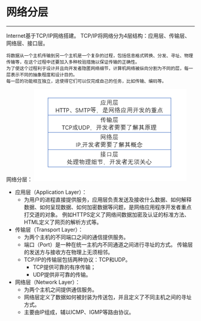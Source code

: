 # 网络分层
---
Internet基于TCP/IP网络搭建。
TCP/IP将网络分为4层结构：应用层、传输层、网络层、接口层。



```
将数据从一个主机传输到另一个主机是一个复杂的过程，包括信息格式转换、分发、寻址、物理传输等，在这个过程中还要加入多种校验措施以保证传输的正确性。
为了使这个过程利于设计并且向开发者隐匿网络细节，计算机网络被纵向分割为不同的层，每一层表示不同的抽象程度和设计目的。
每一层的功能相互独立，这使得它们可以仅完成自己的任务，比如传输、编码等。
```
网络分层：
![](/assets/网络分层.png)
- 应用层（Application Layer）：
  - 为用户的进程直接提供服务，应用层负责发送及接收什么数据、如何解释数据、如何呈现数据、如何加密数据等问题，是网络应用程序开发者重点打交道的对象。
例如HTTPS定义了网络间数据加密及认证的标准方法、HTML定义了网页的解析方式等。
- 传输层（Transport Layer）：
  - 为两个主机的不同端口之间的通信提供服务。
  - 端口（Port）是一种在统一主机内不同通道之间进行寻址的方式。
  传输层的发送方与接收方在物理上无须相邻。
  - TCP/IP的传输层包括两种协议：TCP和UDP。
    - TCP提供可靠的有序传输；
    - UDP提供非可靠的传输。
- 网络层（Network Layer）：
  - 为两个主机之间提供通信服务。
  - 网络层定义了数据如何被封装为传送包，并且定义了不同主机之间的寻址方式。
  - 主要由IP组成，辅以ICMP、IGMP等路由协议。